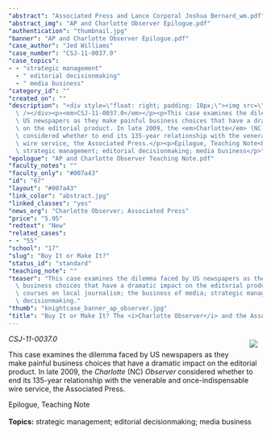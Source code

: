 ```yaml
---
"abstract": "Associated Press and Lance Corporal Joshua Bernard_wm.pdf"
"abstract_img": "AP and Charlotte Observer Epilogue.pdf"
"authentication": "thumbnail.jpg"
"banner": "AP and Charlotte Observer Epilogue.pdf"
"case_author": "Jed Williams"
"case_number": "CSJ-11-0037.0"
"case_topics":
- - "strategic management"
  - " editorial decisionmaking"
  - " media business"
"category_id": ""
"created_on": ""
"description": "<div style=\"float: right; padding: 10px;\"><img src=\"/casestudy/files/photos/478/abstract.jpg\"\
  \ /></div><p><em>CSJ-11-0037.0</em></p><p>This case examines the dilemma faced by\
  \ US newspapers as they make painful business choices that have a dramatic impact\
  \ on the editorial product. In late 2009, the <em>Charlotte</em> (NC) <em>Observer</em>\
  \ considered whether to end its 135-year relationship with the venerable and once-indispensable\
  \ wire service, the Associated Press.</p><p>Epilogue, Teaching Note<br /><br /><strong>Topics:</strong>\
  \ strategic management; editorial decisionmaking; media business</p>"
"epologue": "AP and Charlotte Observer Teaching Note.pdf"
"faculty_notes": ""
"faculty_only": "#007a43"
"id": "67"
"layout": "#007a43"
"link_color": "abstract.jpg"
"linked_classes": "yes"
"news_org": "Charlotte Observer; Associated Press"
"price": "5.95"
"redtext": "New"
"related_cases":
- - "55"
"school": "17"
"slug": "Buy It or Make It?"
"status_id": "standard"
"teaching_note": ""
"teaser": "This case examines the dilemma faced by US newspapers as they make painful\
  \ business choices that have a dramatic impact on the editorial product. Use in\
  \ courses on local journalism; the business of media; strategic management; or editorial\
  \ decisionmaking."
"thumb": "knightcase_banner_ap_observer.jpg"
"title": "Buy It or Make It? The <i>Charlotte Observer</i> and the Associated Press"
---
```

<div style="float: right; padding: 10px;"><img src="/casestudy/files/photos/478/abstract.jpg" /></div><p><em>CSJ-11-0037.0</em></p><p>This case examines the dilemma faced by US newspapers as they make painful business choices that have a dramatic impact on the editorial product. In late 2009, the <em>Charlotte</em> (NC) <em>Observer</em> considered whether to end its 135-year relationship with the venerable and once-indispensable wire service, the Associated Press.</p><p>Epilogue, Teaching Note<br /><br /><strong>Topics:</strong> strategic management; editorial decisionmaking; media business</p>
